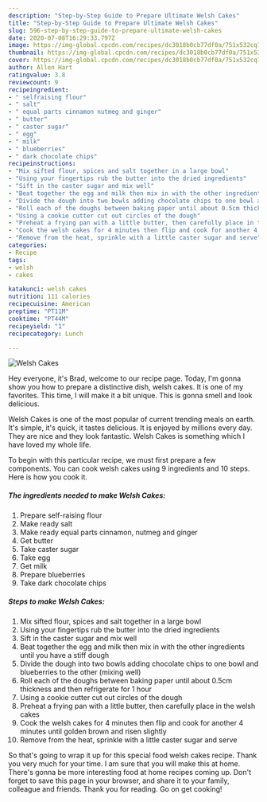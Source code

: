 ```yaml
---
description: "Step-by-Step Guide to Prepare Ultimate Welsh Cakes"
title: "Step-by-Step Guide to Prepare Ultimate Welsh Cakes"
slug: 596-step-by-step-guide-to-prepare-ultimate-welsh-cakes
date: 2020-07-08T16:29:33.797Z
image: https://img-global.cpcdn.com/recipes/dc3018b0cb77df0a/751x532cq70/welsh-cakes-recipe-main-photo.jpg
thumbnail: https://img-global.cpcdn.com/recipes/dc3018b0cb77df0a/751x532cq70/welsh-cakes-recipe-main-photo.jpg
cover: https://img-global.cpcdn.com/recipes/dc3018b0cb77df0a/751x532cq70/welsh-cakes-recipe-main-photo.jpg
author: Allen Hart
ratingvalue: 3.8
reviewcount: 9
recipeingredient:
- " selfraising flour"
- " salt"
- " equal parts cinnamon nutmeg and ginger"
- " butter"
- " caster sugar"
- " egg"
- " milk"
- " blueberries"
- " dark chocolate chips"
recipeinstructions:
- "Mix sifted flour, spices and salt together in a large bowl"
- "Using your fingertips rub the butter into the dried ingredients"
- "Sift in the caster sugar and mix well"
- "Beat together the egg and milk then mix in with the other ingredients until you have a stiff dough"
- "Divide the dough into two bowls adding chocolate chips to one bowl and blueberries to the other (mixing well)"
- "Roll each of the doughs between baking paper until about 0.5cm thickness and then refrigerate for 1 hour"
- "Using a cookie cutter cut out circles of the dough"
- "Preheat a frying pan with a little butter, then carefully place in the welsh cakes"
- "Cook the welsh cakes for 4 minutes then flip and cook for another 4 minutes until golden brown and risen slightly"
- "Remove from the heat, sprinkle with a little caster sugar and serve"
categories:
- Recipe
tags:
- welsh
- cakes

katakunci: welsh cakes 
nutrition: 111 calories
recipecuisine: American
preptime: "PT11M"
cooktime: "PT44M"
recipeyield: "1"
recipecategory: Lunch

---
```



![Welsh Cakes](https://img-global.cpcdn.com/recipes/dc3018b0cb77df0a/751x532cq70/welsh-cakes-recipe-main-photo.jpg)

Hey everyone, it's Brad, welcome to our recipe page. Today, I'm gonna show you how to prepare a distinctive dish, welsh cakes. It is one of my favorites. This time, I will make it a bit unique. This is gonna smell and look delicious.

Welsh Cakes is one of the most popular of current trending meals on earth. It's simple, it's quick, it tastes delicious. It is enjoyed by millions every day. They are nice and they look fantastic. Welsh Cakes is something which I have loved my whole life.




To begin with this particular recipe, we must first prepare a few components. You can cook welsh cakes using 9 ingredients and 10 steps. Here is how you cook it.

<!--inarticleads1-->

##### The ingredients needed to make Welsh Cakes:

1. Prepare  self-raising flour
1. Make ready  salt
1. Make ready  equal parts cinnamon, nutmeg and ginger
1. Get  butter
1. Take  caster sugar
1. Take  egg
1. Get  milk
1. Prepare  blueberries
1. Take  dark chocolate chips




<!--inarticleads2-->

##### Steps to make Welsh Cakes:

1. Mix sifted flour, spices and salt together in a large bowl
1. Using your fingertips rub the butter into the dried ingredients
1. Sift in the caster sugar and mix well
1. Beat together the egg and milk then mix in with the other ingredients until you have a stiff dough
1. Divide the dough into two bowls adding chocolate chips to one bowl and blueberries to the other (mixing well)
1. Roll each of the doughs between baking paper until about 0.5cm thickness and then refrigerate for 1 hour
1. Using a cookie cutter cut out circles of the dough
1. Preheat a frying pan with a little butter, then carefully place in the welsh cakes
1. Cook the welsh cakes for 4 minutes then flip and cook for another 4 minutes until golden brown and risen slightly
1. Remove from the heat, sprinkle with a little caster sugar and serve




So that's going to wrap it up for this special food welsh cakes recipe. Thank you very much for your time. I am sure that you will make this at home. There's gonna be more interesting food at home recipes coming up. Don't forget to save this page in your browser, and share it to your family, colleague and friends. Thank you for reading. Go on get cooking!
